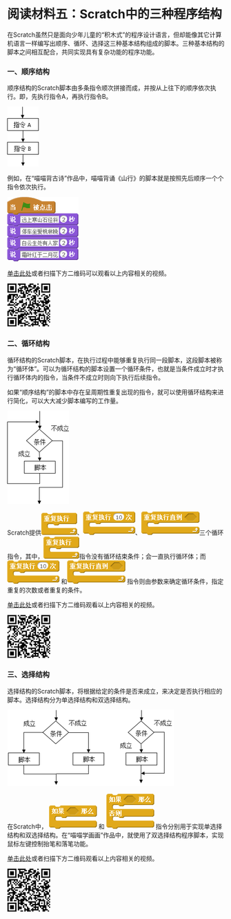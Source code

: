 # 阅读材料五：Scratch中的三种程序结构



在Scratch虽然只是面向少年儿童的“积木式”的程序设计语言，但却能像其它计算机语言一样编写出顺序、循环、选择这三种基本结构组成的脚本。三种基本结构的脚本之间相互配合，共同实现具有复杂功能的程序功能。



### 一、顺序结构

顺序结构的Scratch脚本由多条指令顺次拼接而成，并按从上往下的顺序依次执行。即，先执行指令A，再执行指令B。

![](../../.gitbook/assets/scratch15-1.png)

例如，在“喵喵背古诗”作品中，喵喵背诵《山行》的脚本就是按照先后顺序一个个指令依次执行。

![](../../.gitbook/assets/scratch15-2.png)



[单击此处](http://haohaodada.com/video/a21101.php)或者扫描下方二维码可以观看以上内容相关的视频。

![](../../.gitbook/assets/a21101.png) 





### 二、循环结构

循环结构的Scratch脚本，在执行过程中能够重复执行同一段脚本，这段脚本被称为“循环体”。可以为循环结构的脚本设置一个循环条件，也就是当条件成立时才执行循环体内的指令，当条件不成立时则向下执行后续指令。

如果“顺序结构”的脚本中存在呈周期性重复出现的指令，就可以使用循环结构来进行简化，可以大大减少脚本编写的工作量。

![](../../.gitbook/assets/scratch15-3.png)

Scratch提供![](../../.gitbook/assets/scratch9-8.png)、![](../../.gitbook/assets/scratch4-3.png)、![](../../.gitbook/assets/scratch8-5.png)三个循环指令，其中，![](../../.gitbook/assets/scratch9-8.png)指令没有循环结束条件；会一直执行循环体；而 ![](../../.gitbook/assets/scratch4-3.png) 和![](../../.gitbook/assets/scratch8-5.png) 指令则由参数来确定循环条件，指定重复的次数或者重复的条件。



[单击此处](http://haohaodada.com/video/a21102.php)或者扫描下方二维码观看以上内容相关的视频。

![](../../.gitbook/assets/a21102.png) 





### 三、选择结构

选择结构的Scratch脚本，将根据给定的条件是否来成立，来决定是否执行相应的脚本。选择结构分为单选择结构和双选择结构。

![](../../.gitbook/assets/scratch15-4.png)

在Scratch中， ![](../../.gitbook/assets/scratch15-5.png) 和 ![](../../.gitbook/assets/scratch9-7.png) 指令分别用于实现单选择结构和双选择结构。在“喵喵学画画”作品中，就使用了双选择结构程序脚本，实现鼠标左键控制抬笔和落笔功能。



[单击此处](http://haohaodada.com/video/a21103.php)或者扫描下方二维码观看以上内容相关的视频。

![](../../.gitbook/assets/a21103.png) 

 
